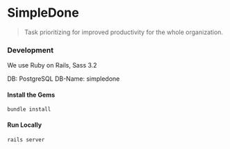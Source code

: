 # SimpleDone

> Task prioritizing for improved productivity for the whole organization.

### Development

We use Ruby on Rails, Sass 3.2

DB: PostgreSQL
DB-Name: simpledone

#### Install the Gems

```
bundle install
```

#### Run Locally

```
rails server
```
